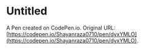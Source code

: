 # Untitled

A Pen created on CodePen.io. Original URL: [https://codepen.io/Shayanraza0710/pen/dyxYMLO](https://codepen.io/Shayanraza0710/pen/dyxYMLO).

